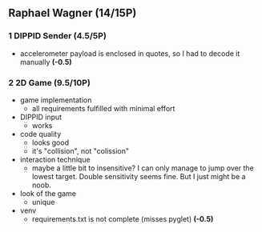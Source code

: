 ## Raphael Wagner (14/15P)

### 1 DIPPID Sender (4.5/5P)

 * accelerometer payload is enclosed in quotes, so I had to decode it manually **(-0.5)**

### 2 2D Game (9.5/10P)

 * game implementation
   * all requirements fulfilled with minimal effort
 * DIPPID input
   * works
 * code quality
   * looks good
   * it's "collision", not "colission"
 * interaction technique
   * maybe a little bit to insensitive? I can only manage to jump over the lowest target. Double sensitivity seems fine. But I just might be a noob.
 * look of the game
   * unique
 * venv
   * requirements.txt is not complete (misses pyglet) **(-0.5)**

